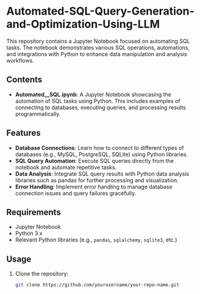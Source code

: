 # Automated-SQL-Query-Generation-and-Optimization-Using-LLM

This repository contains a Jupyter Notebook focused on automating SQL tasks. The notebook demonstrates various SQL operations, automations, and integrations with Python to enhance data manipulation and analysis workflows.

## Contents

- **Automated__SQL.ipynb**: A Jupyter Notebook showcasing the automation of SQL tasks using Python. This includes examples of connecting to databases, executing queries, and processing results programmatically.

## Features

- **Database Connections**: Learn how to connect to different types of databases (e.g., MySQL, PostgreSQL, SQLite) using Python libraries.
- **SQL Query Automation**: Execute SQL queries directly from the notebook and automate repetitive tasks.
- **Data Analysis**: Integrate SQL query results with Python data analysis libraries such as pandas for further processing and visualization.
- **Error Handling**: Implement error handling to manage database connection issues and query failures gracefully.

## Requirements

- Jupyter Notebook
- Python 3.x
- Relevant Python libraries (e.g., `pandas`, `sqlalchemy`, `sqlite3`, etc.)

## Usage

1. Clone the repository:
   ```bash
   git clone https://github.com/yourusername/your-repo-name.git
